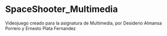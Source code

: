 # SpaceShooter_Multimedia

Videojuego creado para la asignatura de Multimedia, por Desiderio Almansa Porrero y Ernesto Plata Fernandez
